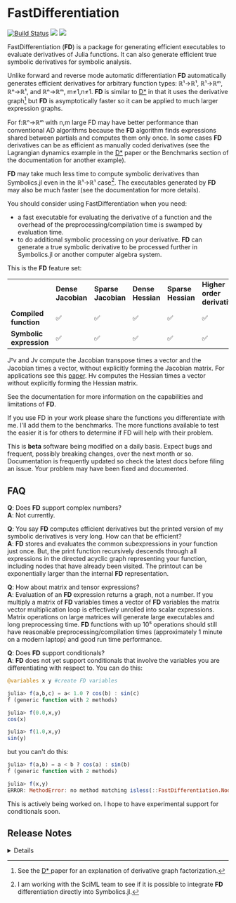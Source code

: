 # FastDifferentiation

[![Build Status](https://github.com/brianguenter/FastDifferentiation.jl/actions/workflows/CI.yml/badge.svg?branch=main)](https://github.com/brianguenter/FastDifferentiation.jl/actions/workflows/CI.yml?query=branch%3Amain) [![](https://img.shields.io/badge/docs-stable-blue.svg)](https://brianguenter.github.io/FastDifferentiation.jl/stable) [![](https://img.shields.io/badge/docs-dev-blue.svg)](https://brianguenter.github.io/FastDifferentiation.jl/dev)



FastDifferentiation (**FD**) is a package for generating efficient executables to evaluate derivatives of Julia functions. It can also generate efficient true symbolic derivatives for symbolic analysis. 

Unlike forward and reverse mode automatic differentiation **FD** automatically generates efficient derivatives for arbitrary function types: ℝ¹->ℝ¹, ℝ¹->ℝᵐ, ℝⁿ->ℝ¹, and ℝⁿ->ℝᵐ, m≠1,n≠1. **FD** is similar to [D*](https://www.microsoft.com/en-us/research/publication/the-d-symbolic-differentiation-algorithm/) in that it uses the derivative graph[^a] but **FD** is asymptotically faster so it can be applied to much larger expression graphs.

For f:ℝⁿ->ℝᵐ with n,m large FD may have better performance than conventional AD algorithms because the **FD** algorithm finds expressions shared between partials and computes them only once. In some cases **FD** derivatives can be as efficient as manually coded derivatives (see the Lagrangian dynamics example in the [D*](https://www.microsoft.com/en-us/research/publication/the-d-symbolic-differentiation-algorithm/) paper or the Benchmarks section of the documentation for another example).

 **FD** may take much less time to compute symbolic derivatives than Symbolics.jl even in the ℝ¹->ℝ¹ case[^b]. The executables generated by **FD** may also be much faster (see the documentation for more details). 

You should consider using FastDifferentiation when you need: 
* a fast executable for evaluating the derivative of a function and the overhead of the preprocessing/compilation time is swamped by evaluation time.
* to do additional symbolic processing on your derivative. **FD** can generate a true symbolic derivative to be processed further in Symbolics.jl or another computer algebra system.

This is the **FD** feature set:

<table>
<tr>
<td> <b></b>
<td> <b>Dense Jacobian</b> <td>  <b>Sparse Jacobian</b> </td> 
<td>  <b>Dense Hessian</b> </td><td>  <b> Sparse Hessian</b> </td> 
<td>  <b>Higher order derivatives</b> </td> 
<td>  <b>Jᵀv</b> </td> 
<td>  <b>Jv</b> </td> 
<td> <b> Hv </b> </td>
</tr>
<tr>
<td> <b> Compiled function </b> </td> 
<td> ✅ </td>
<td> ✅ </td>
<td> ✅ </td>
<td> ✅  </td>
<td> ✅ </td>
<td> ✅ </td>
<td> ✅ </td>
<td> ✅ </td>
</tr>
<tr>
<td> <b> Symbolic expression </b> </td> 
<td> ✅ </td>
<td> ✅ </td>
<td> ✅ </td>
<td> ✅  </td>
<td> ✅ </td>
<td> ✅ </td>
<td> ✅ </td>
<td> ✅ </td>
</tr>

</table>

Jᵀv and Jv compute the Jacobian transpose times a vector and the Jacobian times a vector, without explicitly forming the Jacobian matrix. For applications see this [paper](https://arxiv.org/abs/1812.01892). Hv computes the Hessian times a vector without explicitly forming the Hessian matrix.

See the documentation for more information on the capabilities and limitations of **FD**.

If you use FD in your work please share the functions you differentiate with me. I'll add them to the benchmarks. The more functions available to test the easier it is for others to determine if FD will help with their problem.

This is **beta** software being modified on a daily basis. Expect bugs and frequent, possibly breaking changes, over the next month or so. Documentation is frequently updated so check the latest docs before filing an issue. Your problem may have been fixed and documented.

## FAQ

**Q**: Does **FD** support complex numbers?  
**A**: Not currently.

**Q**: You say **FD** computes efficient derivatives but the printed version of my symbolic derivatives is very long. How can that be efficient?  
**A**: **FD** stores and evaluates the common subexpressions in your function just once. But, the print function recursively descends through all expressions in the directed acyclic graph representing your function, including nodes that have already been visited. The printout can be exponentially larger than the internal **FD** representation.

**Q**: How about matrix and tensor expressions?  
**A**: Evaluation of an **FD** expression returns a graph, not a number. If you multiply a matrix of **FD** variables times a vector of **FD** variables the matrix vector multiplication loop is effectively unrolled into scalar expressions. Matrix operations on large matrices will generate large executables and long preprocessing time. **FD** functions with up 10⁵ operations should still have reasonable preprocessing/compilation times (approximately 1 minute on a modern laptop) and good run time performance.

**Q**: Does **FD** support conditionals?  
**A**: **FD** does not yet support conditionals that involve the variables you are differentiating with respect to. You can do this:
```julia
@variables x y #create FD variables

julia> f(a,b,c) = a< 1.0 ? cos(b) : sin(c)
f (generic function with 2 methods)

julia> f(0.0,x,y)
cos(x)

julia> f(1.0,x,y)
sin(y)
```
but you can't do this:
```julia
julia> f(a,b) = a < b ? cos(a) : sin(b)
f (generic function with 2 methods)

julia> f(x,y)
ERROR: MethodError: no method matching isless(::FastDifferentiation.Node{Symbol, 0}, ::FastDifferentiation.Node{Symbol, 0})
```
This is actively being worked on. I hope to have experimental support for conditionals soon.

## Release Notes
<details>
v0.3.0 - BREAKING CHANGE. `make_function` called with `in_place` = true now returns an anonymous function which takes the in place result matrix as the first argument. Prior to this the result matrix was the second argument.

```julia
function main()
     x = FD.make_variables(:x, 5)
     y = FD.make_variables(:y, 5)

     f! = FD.make_function([sum(x), sum(y)], x, y; in_place=true)

     result = zeros(2)
     x = rand(5)
     y = rand(5)

     f!(result, [x; y]) #in place matrix argument now comes first instead of second.
     #f!([x;y], result) #this used to work but now will raise an exception
     return result, (sum(x), sum(y))
end
```

v0.2.9: Added `init_with_zeros` keyword argument to make_function. If this argument is false then the runtime generated function will not zero the in place array, otherwise it will. 

This can significantly improve performance for matrices that are somewhat sparse (say 3/4 of elements identically zero) but not sparse enough that a sparse matrix is efficient. In cases like this setting array elements to zero on every call to the runtime generated function can take more time than evaluating the non-zero array element expressions. 
     
This argument is only active if rhe `in_place` argument is true. 
</details>


[^b]: I am working with the SciML team to see if it is possible to integrate **FD** differentiation directly into Symbolics.jl.

[^a]: See the [D* ](https://www.microsoft.com/en-us/research/publication/the-d-symbolic-differentiation-algorithm/) paper for an explanation of derivative graph factorization. 


